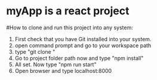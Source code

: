# myApp is a react project

#How to clone and run this project into any system:
1. First check that you have Git installed into your system.
2. open command prompt and go to your workspace path
3. type "git clone <clone URL>"
4. Go to project folder path now and type "npm install"
5. All set. Now type "npm run start"
6. Open browser and type localhost:8000 



